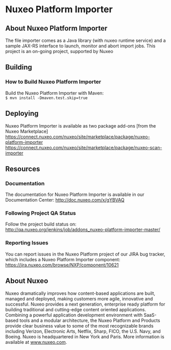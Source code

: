 # Nuxeo Platform Importer

## About Nuxeo Platform Importer

The file importer comes as a Java library (with nuxeo runtime service) and a sample JAX-RS interface to launch, monitor and abort import jobs.
This project is an on-going project, supported by Nuxeo

## Building 
### How to Build Nuxeo Platform Importer
Build the Nuxeo Platform Importer with Maven:    
```$ mvn install -Dmaven.test.skip=true```

## Deploying
Nuxeo Platform Importer is available as two package add-ons [from the Nuxeo Marketplace]
https://connect.nuxeo.com/nuxeo/site/marketplace/package/nuxeo-platform-importer
https://connect.nuxeo.com/nuxeo/site/marketplace/package/nuxeo-scan-importer

## Resources 
### Documentation
The documentation for Nuxeo Platform Importer is available in our Documentation Center: http://doc.nuxeo.com/x/gYBVAQ

### Following Project QA Status
Follow the project build status on: http://qa.nuxeo.org/jenkins/job/addons_nuxeo-platform-importer-master/

### Reporting Issues 
You can report issues in the Nuxeo Platform project of our JIRA bug tracker, which includes a Nuxeo Platform Importer component:
https://jira.nuxeo.com/browse/NXP/component/10621

## About Nuxeo
Nuxeo dramatically improves how content-based applications are built, managed and deployed, making customers more agile, innovative and successful. Nuxeo provides a next generation, enterprise ready platform for building traditional and cutting-edge content oriented applications. Combining a powerful application development environment with SaaS-based tools and a modular architecture, the Nuxeo Platform and Products provide clear business value to some of the most recognizable brands including Verizon, Electronic Arts, Netflix, Sharp, FICO, the U.S. Navy, and Boeing. Nuxeo is headquartered in New York and Paris. More information is available at www.nuxeo.com.


